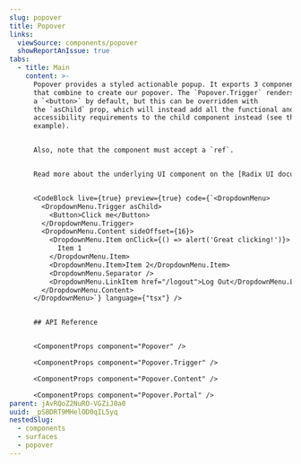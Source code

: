 ```yaml
---
slug: popover
title: Popover
links:
  viewSource: components/popover
  showReportAnIssue: true
tabs:
  - title: Main
    content: >-
      Popover provides a styled actionable popup. It exports 3 components
      that combine to create our popover. The `Popover.Trigger` renders
      a `<button>` by default, but this can be overridden with
      the `asChild` prop, which will instead add all the functional and
      accessibility requirements to the child component instead (see the below
      example).


      Also, note that the component must accept a `ref`.


      Read more about the underlying UI component on the [Radix UI documentation site](https://radix-ui.com/primitives/docs/components/popover).


      <CodeBlock live={true} preview={true} code={`<DropdownMenu>
        <DropdownMenu.Trigger asChild>
          <Button>Click me</Button>
        </DropdownMenu.Trigger>
        <DropdownMenu.Content sideOffset={16}>
          <DropdownMenu.Item onClick={() => alert('Great clicking!')}>
            Item 1
          </DropdownMenu.Item>
          <DropdownMenu.Item>Item 2</DropdownMenu.Item>
          <DropdownMenu.Separator />
          <DropdownMenu.LinkItem href="/logout">Log Out</DropdownMenu.LinkItem>
        </DropdownMenu.Content>
      </DropdownMenu>`} language={"tsx"} />


      ## API Reference


      <ComponentProps component="Popover" />

      <ComponentProps component="Popover.Trigger" />

      <ComponentProps component="Popover.Content" />

      <ComponentProps component="Popover.Portal" />
parent: jAvRQoZ2NuRO-VGZiJ0a0
uuid: _pSBDRT9MHelOD0qIL5yq
nestedSlug:
  - components
  - surfaces
  - popover
---
```

